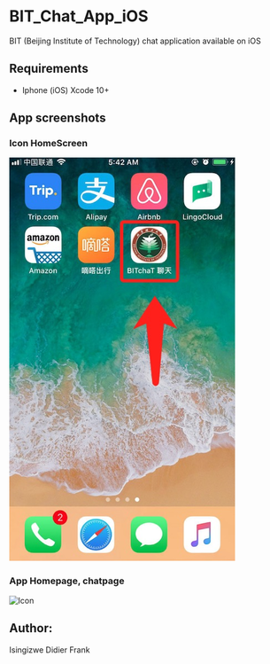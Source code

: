 # BIT_Chat_App_iOS
BIT (Beijing Institute of Technology) chat application available on iOS 
## Requirements
* Iphone (iOS) Xcode 10+

## App screenshots
### Icon HomeScreen
![Icon](./images/iconA.jpeg)

### App Homepage, chatpage
![Icon](./images/iconB.jpeg)


## Author:
Isingizwe Didier Frank
